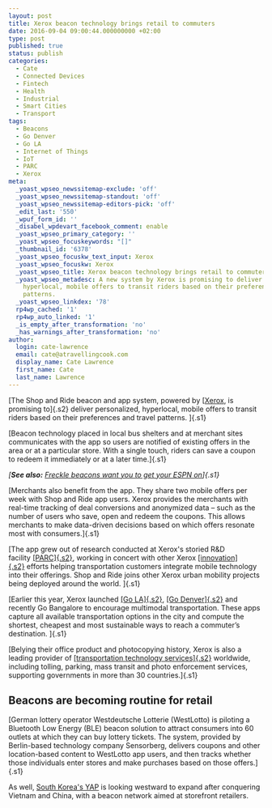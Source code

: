 ```yaml
---
layout: post
title: Xerox beacon technology brings retail to commuters
date: 2016-09-04 09:00:44.000000000 +02:00
type: post
published: true
status: publish
categories:
  - Cate
  - Connected Devices
  - Fintech
  - Health
  - Industrial
  - Smart Cities
  - Transport
tags:
  - Beacons
  - Go Denver
  - Go LA
  - Internet of Things
  - IoT
  - PARC
  - Xerox
meta:
  _yoast_wpseo_newssitemap-exclude: 'off'
  _yoast_wpseo_newssitemap-standout: 'off'
  _yoast_wpseo_newssitemap-editors-pick: 'off'
  _edit_last: '550'
  _wpuf_form_id: ''
  _disabel_wpdevart_facebook_comment: enable
  _yoast_wpseo_primary_category: ''
  _yoast_wpseo_focuskeywords: "[]"
  _thumbnail_id: '6378'
  _yoast_wpseo_focuskw_text_input: Xerox
  _yoast_wpseo_focuskw: Xerox
  _yoast_wpseo_title: Xerox beacon technology brings retail to commuters
  _yoast_wpseo_metadesc: A new system by Xerox is promising to deliver personalized,
    hyperlocal, mobile offers to transit riders based on their preferences and travel
    patterns.
  _yoast_wpseo_linkdex: '78'
  rp4wp_cached: '1'
  rp4wp_auto_linked: '1'
  _is_empty_after_transformation: 'no'
  _has_warnings_after_transformation: 'no'
author:
  login: cate-lawrence
  email: cate@atravellingcook.com
  display_name: Cate Lawrence
  first_name: Cate
  last_name: Lawrence
---
```

[The Shop and Ride beacon and app system, powered by
[[Xerox](https://www.xerox.com/), is promising to]{.s2} deliver
personalized, hyperlocal, mobile offers to transit riders based on their
preferences and travel patterns. ]{.s1}

[Beacon technology placed in local bus shelters and at merchant sites
communicates with the app so users are notified of existing offers in
the area or at a particular store. With a single touch, riders can save
a coupon to redeem it immediately or at a later time.]{.s1}

*[**See also:** [Freckle beacons want you to get your ESPN
on](https://readwrite.com/2016/07/15/freckle-partners-airkast-dt4/)]{.s1}*

[Merchants also benefit from the app. They share two mobile offers per
week with Shop and Ride app users. Xerox provides the merchants with
real-time tracking of deal conversions and anonymized data – such as the
number of users who save, open and redeem the coupons. This allows
merchants to make data-driven decisions based on which offers resonate
most with consumers.]{.s1}

[The app grew out of research conducted at Xerox's storied R&D
facility [[PARC]{.s2}](http://www.parc.com/), working in concert with
other Xerox
[[innovation]{.s2}](https://www.xerox.com/en-us/innovation) efforts
helping transportation customers integrate mobile technology into their
offerings. Shop and Ride joins other Xerox urban mobility projects being
deployed around the world. ]{.s1}

[Earlier this year, Xerox launched [[Go
LA]{.s2}](https://www.news.xerox.com/news/City-of-LA-introduces-new-Xerox-Go-LA-app),
[[Go
Denver]{.s2}](https://www.news.xerox.com/news/City-of-Denver-introduces-new-Xerox-Go-Denver-app)
and recently Go Bangalore to encourage multimodal transportation. These
apps capture all available transportation options in the city and
compute the shortest, cheapest and most sustainable ways to reach a
commuter’s destination. ]{.s1}

[Belying their office product and photocopying history, Xerox is also a
leading provider of [[transportation technology
services]{.s2}](http://services.xerox.com/transportation-solutions/enus.html) worldwide,
including tolling, parking, mass transit and photo enforcement services,
supporting governments in more than 30 countries.]{.s1}

Beacons are becoming routine for retail
---------------------------------------

[German lottery operator Westdeutsche Lotterie (WestLotto) is piloting a
Bluetooth Low Energy (BLE) beacon solution to attract consumers into 60
outlets at which they can buy lottery tickets. The system, provided by
Berlin-based technology company Sensorberg, delivers coupons and other
location-based content to WestLotto app users, and then tracks whether
those individuals enter stores and make purchases based on those
offers.]{.s1}

As well, [South Korea's
YAP](https://readwrite.com/2016/06/29/yap-looks-take-onpayment-beacons-pt1/)
is looking westward to expand after conquering Vietnam and China, with a
beacon network aimed at storefront retailers.
